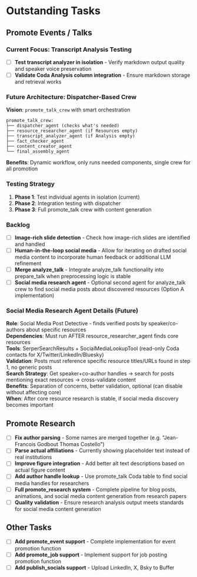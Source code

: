# Outstanding Tasks

## Promote Events / Talks

### Current Focus: Transcript Analysis Testing
- [ ] **Test transcript analyzer in isolation** - Verify markdown output quality and speaker voice preservation
- [ ] **Validate Coda Analysis column integration** - Ensure markdown storage and retrieval works

### Future Architecture: Dispatcher-Based Crew
**Vision**: `promote_talk_crew` with smart orchestration
```
promote_talk_crew:
├── dispatcher_agent (checks what's needed)
├── resource_researcher_agent (if Resources empty)  
├── transcript_analyzer_agent (if Analysis empty)
├── fact_checker_agent
├── content_creator_agent
└── final_assembly_agent
```

**Benefits**: Dynamic workflow, only runs needed components, single crew for all promotion

### Testing Strategy
1. **Phase 1**: Test individual agents in isolation (current)
2. **Phase 2**: Integration testing with dispatcher
3. **Phase 3**: Full promote_talk crew with content generation

### Backlog
- [ ] **Image-rich slide detection** - Check how image-rich slides are identified and handled
- [ ] **Human-in-the-loop social media** - Allow for iterating on drafted social media content to incorporate human feedback or additional LLM refinement
- [ ] **Merge analyze_talk** - Integrate analyze_talk functionality into prepare_talk when preprocessing logic is stable
- [ ] **Social media research agent** - Optional second agent for analyze_talk crew to find social media posts about discovered resources (Option A implementation)

### Social Media Research Agent Details (Future)

**Role**: Social Media Post Detective - finds verified posts by speaker/co-authors about specific resources  
**Dependencies**: Must run AFTER resource_researcher_agent finds core resources  
**Tools**: SerperSearchResults + SocialMediaLookupTool (read-only Coda contacts for X/Twitter/LinkedIn/Bluesky)  
**Validation**: Posts must reference specific resource titles/URLs found in step 1, no generic posts  
**Search Strategy**: Get speaker+co-author handles → search for posts mentioning exact resources → cross-validate content  
**Benefits**: Separation of concerns, better validation, optional (can disable without affecting core)  
**When**: After core resource research is stable, if social media discovery becomes important

## Promote Research

- [ ] **Fix author parsing** - Some names are merged together (e.g. "Jean-Francois Godbout Thomas Costello")
- [ ] **Parse actual affiliations** - Currently showing placeholder text instead of real institutions
- [ ] **Improve figure integration** - Add better alt text descriptions based on actual figure content
- [ ] **Add author handle lookup** - Use promote_talk Coda table to find social media handles for researchers
- [ ] **Full promote_research system** - Complete pipeline for blog posts, animations, and social media content generation from research papers
- [ ] **Quality validation** - Ensure research analysis output meets standards for social media content generation

## Other Tasks

- [ ] **Add promote_event support** - Complete implementation for event promotion function
- [ ] **Add promote_job support** - Implement support for job posting promotion function
- [ ] **Add publish_socials support** - Upload LinkedIn, X, Bsky to Buffer
